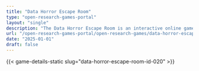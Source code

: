 ```yaml
---
title: "Data Horror Escape Room"
type: "open-research-games-portal"
layout: "single"
description: "The Data Horror Escape Room is an interactive online game developed by Vrije Universiteit Amsterdam in collaboration with Leiden University and Eindhoven Uni..."
url: "/open-research-games-portal/open-research-games/data-horror-escape-room-id-020/"
date: "2025-01-01"
draft: false
---
```


{{< game-details-static slug="data-horror-escape-room-id-020" >}}
